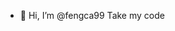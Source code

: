 - 👋 Hi, I’m @fengca99
Take my code

<!---
fengca99/fengca99 is a ✨ special ✨ repository because its `README.md` (this file) appears on your GitHub profile.
You can click the Preview link to take a look at your changes.
--->
